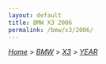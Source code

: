 ```yaml
---
layout: default
title: BMW X3 2006
permalink: /bmw/x3/2006/
---
```

[*Home*](/) > [*BMW*](/bmw/) > [*X3*](/bmw/x3/) > [*YEAR*](/bmw/x3/year/)
